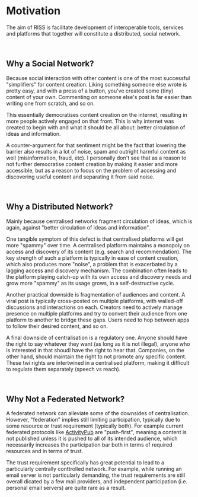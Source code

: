 # Motivation

The aim of RISS is facilitate development of interoperable tools, services and platforms that together will constitute a distributed, social network. 

<br>

## Why a Social Network?

Because social interaction with other content is one of the most successful "simplifiers" for content creation. Liking something someone else wrote is pretty easy, and with a press of a button, you've created some (tiny) content of your own. Commenting on someone else's post is far easier than writing one from scratch, and so on.

This essentially democratises content creation on the internet, resulting in more people actively engaged on that front. This is why internet was created to begin with and what it should be all about: better circulation of ideas and information.

A counter-argument for that sentiment might be the fact that lowering the barrier also results in a lot of noise, spam and outright harmful content as well (misinformation, fraud, etc). I personally don't see that as a reason to not further democratise content creation by making it easier and more accessible, but as a reason to focus on the problem of accessing and discovering useful content and separating it from said noise.

<br>

## Why a Distributed Network?

Mainly because centralised networks fragment circulation of ideas, which is again, against "better circulation of ideas and information".

One tangible symptom of this defect is that centralised platforms will get more "spammy" over time. A centralised platform maintains a monopoly on access and discovery of its content (e.g. search and recommendation). The key strength of such a platform is typically in ease of content creation, which also produces more "noise", a problem that is exacerbated by a lagging access and discovery mechanism. The combination often leads to the platform playing catch-up with its own access and discovery needs and grow more "spammy" as its usage grows, in a self-destructive cycle.

Another practical downside is fragmentation of audiences and content. A viral post is typically cross-posted on multiple platforms, with walled-off discussions and interactions on each. Creators need to actively manage presence on multiple platforms and try to convert their audience from one platform to another to bridge these gaps. Users need to hop between apps to follow their desired content, and so on.

A final downside of centralisation is a regulatory one. Anyone should have the right to say whatever they want (as long as it is not illegal), anyone who is interested in that shoudl have the right to hear that. Companies, on the other hand, should maintain the right to not promote any specific content. These twi rights are intertwined in a centralised platform, making it difficult to regulate them separately (speech vs reach).

<br>

## Why Not a Federated Network?

A federated network can alleviate some of the downsides of centralisation. However, "federation" implies still limiting participation, typically due to some resource or trust requirement (typically both). For example current federated protocols like [ActivityPub][activity-pub] are "push-first", meaning a content is not published unless it is pushed to all of its intended audience, which necessarily increases the participation bar both in terms of required resources and in terms of trust.

The trust requirement specifically has great potential to lead to a particularly centrally conttrolled network. For example, while running an email server is not particularly demanding, the trust requirements are still overall dicated by a few mail providers, and independent participation (i.e. personal email servers) are quite rare as a result.

[activity-pub]: https://www.w3.org/TR/activitypub/
